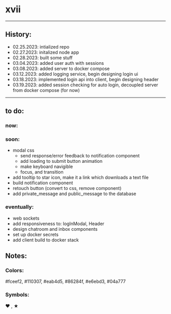 # xvii

---

## History:

- 02.25.2023: intialized repo
- 02.27.2023: initalized node app
- 02.28.2023: built some stuff
- 03.04.2023: added user auth with sessions
- 03.08.2023: added server to docker compose
- 03.12.2023: added logging service, begin designing login ui
- 03.18.2023: implemented login api into client, begin designing header
- 03.19.2023: added session checking for auto login, decoupled server from docker compose (for now)

---

## to do:

### now:

### soon:
- modal css
    - send response/error feedback to notification component
    - add loading to submit button animation
    - make keyboard navigible
    - focus, and transition
- add tooltip to star icon, make it a link which downloads a text file
- build notification component
- retouch button (convert to css, remove component)
- add private_message and public_message to the database

### eventually:
- web sockets
- add responsiveness to: logInModal, Header
- design chatroom and inbox components
- set up docker secrets
- add client build to docker stack

## Notes:

### Colors:  

#fceef2, #110307, #eab4d5, #86284f, #e6ebd3, #04a777

### Symbols: 

❤ , ★